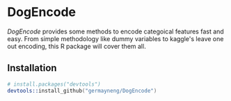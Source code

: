 DogEncode
================

*DogEncode* provides some methods to encode categoical features fast and easy. From simple methodology like dummy variables to kaggle's leave one out encoding, this R package will cover them all.   


## Installation

```s
# install.packages("devtools")
devtools::install_github("germayneng/DogEncode")
```
